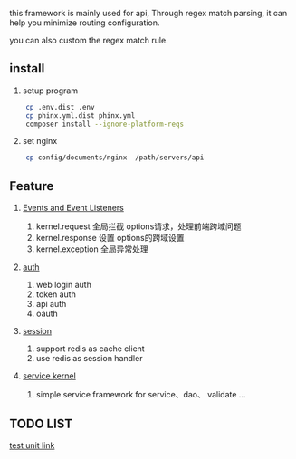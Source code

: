 

this framework is mainly used for api, Through regex match parsing, it can help you minimize routing configuration.

you can also custom the regex match rule.


## install

1. setup program
```bash
    cp .env.dist .env
    cp phinx.yml.dist phinx.yml
    composer install --ignore-platform-reqs
```

2. set nginx 

```bash
    cp config/documents/nginx  /path/servers/api
```

## Feature


1. [Events and Event Listeners](https://symfony.com/doc/current/reference/events.html)
    1. kernel.request 全局拦截 options请求，处理前端跨域问题
    2. kernel.response 设置 options的跨域设置
    3. kernel.exception 全局异常处理

2. [auth](https://symfony.com/doc/current/security.html)
    1. web login auth
    2. token auth
    3. api auth
    4. oauth

3. [session](https://symfony.com/doc/current/doctrine/pdo_session_storage.html)
    1. support redis as cache client
    2. use redis as session handler

4. [service kernel](https://github.com/ageglow/base-framework)
    1. simple service framework for service、dao、 validate ...
   
## TODO LIST    
[test unit link](https://symfony.com/doc/current/best_practices/tests.html#unit-tests)
